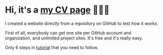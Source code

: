 # Hi, it's a <a href="https://yulia-kr.github.io/assets/index.html" target="_blank">my CV page</a> 👩🏼‍💻

I created a website directly from a repository on GitHub to test how it works.

First of all, everybody can get one site per GitHub account and organization, and unlimited project sites. It's free and it's really easy.

Only 6 steps in <a href="https://pages.github.com" target="_blank">tutorial</a> that you need to follow.
